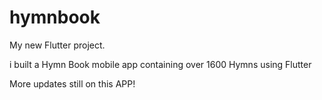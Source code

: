 # hymnbook

My new Flutter project.

i built a Hymn Book mobile app containing over 1600 Hymns using Flutter

More updates still on this APP!
